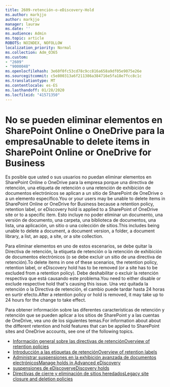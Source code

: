 ```yaml
---
title: 2609-retención-o-eDiscovery-Hold
ms.author: markjjo
author: markjjo
manager: lauraw
ms.date: ''
ms.audience: Admin
ms.topic: article
ROBOTS: NOINDEX, NOFOLLOW
localization_priority: Normal
ms.collection: Adm_O365
ms.custom:
- "2609"
- "9000048"
ms.openlocfilehash: 3e60f0fc53cd78c9cc816a658a9df05e9075e26e
ms.sourcegitcommit: c5e800313a6f211386a384716e5fa18e7fcc8c1c
ms.translationtype: MT
ms.contentlocale: es-ES
ms.lasthandoff: 01/28/2020
ms.locfileid: "41571350"
---
```

# <a name="unable-to-delete-items-in-sharepoint-online-or-onedrive-for-business"></a><span data-ttu-id="d0882-102">No se pueden eliminar elementos en SharePoint Online o OneDrive para la empresa</span><span class="sxs-lookup"><span data-stu-id="d0882-102">Unable to delete items in SharePoint Online or OneDrive for Business</span></span>

<span data-ttu-id="d0882-103">Es posible que usted o sus usuarios no puedan eliminar elementos en SharePoint Online o OneDrive para la empresa porque una directiva de retención, una etiqueta de retención o una retención de exhibición de documentos electrónicos se aplican a un sitio de SharePoint de OneDrive o a un elemento específico.</span><span class="sxs-lookup"><span data-stu-id="d0882-103">You or your users may be unable to delete items in SharePoint Online or OneDrive for Business because a retention policy, retention label, or eDiscovery hold is applied to a SharePoint of OneDrive site or to a specific item.</span></span> <span data-ttu-id="d0882-104">Esto incluye no poder eliminar un documento, una versión de documento, una carpeta, una biblioteca de documentos, una lista, una aplicación, un sitio o una colección de sitios.</span><span class="sxs-lookup"><span data-stu-id="d0882-104">This includes being unable to delete a document, a document version, a folder, a document library, a list, an app, a site, or a site collection.</span></span> 

<span data-ttu-id="d0882-105">Para eliminar elementos en uno de estos escenarios, se debe quitar la Directiva de retención, la etiqueta de retención o la retención de exhibición de documentos electrónicos (o se debe excluir un sitio de una directiva de retención).</span><span class="sxs-lookup"><span data-stu-id="d0882-105">To delete items in one of these scenarios, the retention policy, retention label, or eDiscovery hold has to be removed (or a site has to be excluded from a retention policy).</span></span> <span data-ttu-id="d0882-106">Debe deshabilitar o excluir la retención respectiva que está causando este problema.</span><span class="sxs-lookup"><span data-stu-id="d0882-106">You need to either disable or exclude respective hold that's causing this issue.</span></span> <span data-ttu-id="d0882-107">Una vez quitada la retención o la Directiva de retención, el cambio puede tardar hasta 24 horas en surtir efecto.</span><span class="sxs-lookup"><span data-stu-id="d0882-107">After a retention policy or hold is removed, it may take up to 24 hours for the change to take effect.</span></span> 

<span data-ttu-id="d0882-108">Para obtener información sobre las diferentes características de retención y retención que se pueden aplicar a los sitios de SharePoint y a las cuentas de OneDrive, vea uno de los siguientes temas.</span><span class="sxs-lookup"><span data-stu-id="d0882-108">For information about about the different retention and hold features that can be applied to SharePoint sites and OneDrive accounts, see one of the following topics.</span></span>

- [<span data-ttu-id="d0882-109">Información general sobre las directivas de retención</span><span class="sxs-lookup"><span data-stu-id="d0882-109">Overview of retention policies</span></span>](https://docs.microsoft.com/microsoft-365/compliance/retention-policies)
- [<span data-ttu-id="d0882-110">Introducción a las etiquetas de retención</span><span class="sxs-lookup"><span data-stu-id="d0882-110">Overview of retention labels</span></span>](https://docs.microsoft.com/microsoft-365/compliance/labels)
- [<span data-ttu-id="d0882-111">Administrar suspensiones en la exhibición avanzada de documentos electrónicos</span><span class="sxs-lookup"><span data-stu-id="d0882-111">Manage holds in Advanced eDiscovery</span></span>](https://docs.microsoft.com/microsoft-365/compliance/managing-holds)
- [<span data-ttu-id="d0882-112">suspensiones de eDiscovery</span><span class="sxs-lookup"><span data-stu-id="d0882-112">eDiscovery holds</span></span>](https://docs.microsoft.com/microsoft-365/compliance/ediscovery-cases#step-4-place-content-locations-on-hold)
- [<span data-ttu-id="d0882-113">Directivas de cierre y eliminación de sitios heredados</span><span class="sxs-lookup"><span data-stu-id="d0882-113">Legacy site closure and deletion policies</span></span>](https://support.office.com/article/Use-policies-for-site-closure-and-deletion-A8280D82-27FD-48C5-9ADF-8A5431208BA5)